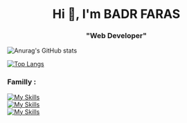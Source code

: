 
<h1 align="center">Hi 👋, I'm BADR FARAS</h1>
<h3 align="center"> "Web Developer" </h3>


![Anurag's GitHub stats](https://github-readme-stats.vercel.app/api?username=cd-badr&show_icons=true&theme=transparent)

[![Top Langs](https://github-readme-stats.vercel.app/api/top-langs/?username=cd-badr&layout=donut&show_icons=true&theme=transparent)](https://github.com/anuraghazra/github-readme-stats)

<h3 align="left">Familly :</h3>

[![My Skills](https://skillicons.dev/icons?i=html,css,sass,js,typescript,python,c)](https://skillicons.dev)
<br>
[![My Skills](https://skillicons.dev/icons?i=bootstrap,tailwind,react,laravel,next)](https://skillicons.dev)
<br>
[![My Skills](https://skillicons.dev/icons?i=vscode,vim,bash,git,npm,linux,figma,docker)](https://skillicons.dev)





<!--
**cd-badr/cd-badr** is a ✨ _special_ ✨ repository because its `README.md` (this file) appears on your GitHub profile.

Here are some ideas to get you started:

- 🔭 I’m currently working on ...
- 🌱 I’m currently learning ...
- 👯 I’m looking to collaborate on ...
- 🤔 I’m looking for help with ...
- 💬 Ask me about ...
- 📫 How to reach me: ...
- 😄 Pronouns: ...
- ⚡ Fun fact: ...
-->
